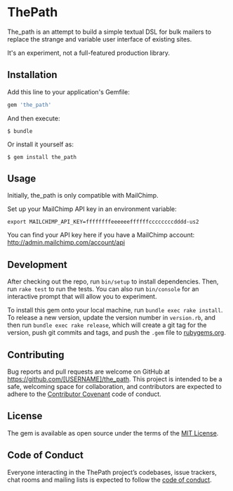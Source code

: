 # ThePath

The_path is an attempt to build a simple textual DSL for bulk mailers to replace the strange and variable user interface of existing sites.

It's an experiment, not a full-featured production library.

## Installation

Add this line to your application's Gemfile:

```ruby
gem 'the_path'
```

And then execute:

    $ bundle

Or install it yourself as:

    $ gem install the_path

## Usage

Initially, the_path is only compatible with MailChimp.

Set up your MailChimp API key in an environment variable:

    export MAILCHIMP_API_KEY=ffffffffeeeeeeffffffccccccccdddd-us2

You can find your API key here if you have a MailChimp account: http://admin.mailchimp.com/account/api

## Development

After checking out the repo, run `bin/setup` to install dependencies. Then, run `rake test` to run the tests. You can also run `bin/console` for an interactive prompt that will allow you to experiment.

To install this gem onto your local machine, run `bundle exec rake install`. To release a new version, update the version number in `version.rb`, and then run `bundle exec rake release`, which will create a git tag for the version, push git commits and tags, and push the `.gem` file to [rubygems.org](https://rubygems.org).

## Contributing

Bug reports and pull requests are welcome on GitHub at https://github.com/[USERNAME]/the_path. This project is intended to be a safe, welcoming space for collaboration, and contributors are expected to adhere to the [Contributor Covenant](http://contributor-covenant.org) code of conduct.

## License

The gem is available as open source under the terms of the [MIT License](https://opensource.org/licenses/MIT).

## Code of Conduct

Everyone interacting in the ThePath project’s codebases, issue trackers, chat rooms and mailing lists is expected to follow the [code of conduct](https://github.com/[USERNAME]/the_path/blob/master/CODE_OF_CONDUCT.md).
